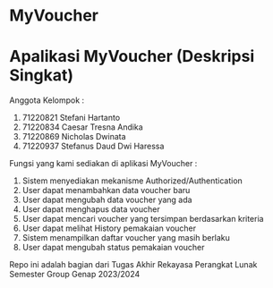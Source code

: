 # MyVoucher
# Apalikasi MyVoucher (Deskripsi Singkat)

Anggota Kelompok :
1. 71220821	Stefani Hartanto
2. 71220834	Caesar Tresna Andika
3. 71220869	Nicholas Dwinata
4. 71220937	Stefanus Daud Dwi Haressa

Fungsi yang kami sediakan di aplikasi MyVoucher :

1. Sistem menyediakan mekanisme Authorized/Authentication
2. User dapat menambahkan data voucher baru
3. User dapat mengubah data voucher yang ada
4. User dapat menghapus data voucher
5. User dapat mencari voucher yang tersimpan berdasarkan kriteria
6. User dapat melihat History pemakaian voucher
7. Sistem menampilkan daftar voucher yang masih berlaku
8. User dapat mengubah status pemakaian voucher


Repo ini adalah bagian dari Tugas Akhir Rekayasa Perangkat Lunak Semester Group <grupAnda> Genap 2023/2024
